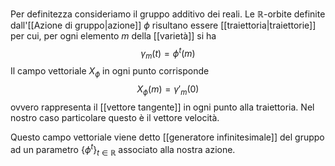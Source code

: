 Per definitezza consideriamo il gruppo additivo dei reali. 
Le $\mathbb{R}$-orbite definite dall'[[Azione di gruppo|azione]] $\phi$ risultano essere [[traiettoria|traiettorie]] per cui, per ogni elemento $m$ della [[varietà]] si ha 
$$
        \gamma_m(t) = \phi^t(m) 
$$
Il campo vettoriale $X_{\phi}$ in ogni punto corrisponde 
$$
      X_{\phi}(m) = \gamma'_m(0)  
$$
ovvero rappresenta il [[vettore tangente]] in ogni punto alla traiettoria. Nel nostro caso particolare questo è il vettore velocità.

Questo campo vettoriale viene detto [[generatore infinitesimale]] del gruppo ad un parametro $\{\phi^t\}_{t\in \mathbb{R}}$ associato alla nostra azione.